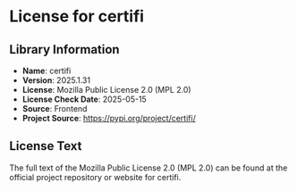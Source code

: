 # License for certifi

## Library Information
- **Name**: certifi
- **Version**: 2025.1.31
- **License**: Mozilla Public License 2.0 (MPL 2.0)
- **License Check Date**: 2025-05-15
- **Source**: Frontend
- **Project Source**: https://pypi.org/project/certifi/

## License Text
The full text of the Mozilla Public License 2.0 (MPL 2.0) can be found at the official project repository or website for certifi.
